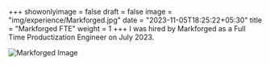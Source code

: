 +++
showonlyimage = false
draft = false
image = "img/experience/Markforged.jpg"
date = "2023-11-05T18:25:22+05:30"
title = "Markforged FTE"
weight = 1
+++
I was hired by Markforged as a Full Time Productization Engineer on July 2023. 
<!--more-->
![Markforged  Image][1]


[1]: /img/markforged_adult.jpg